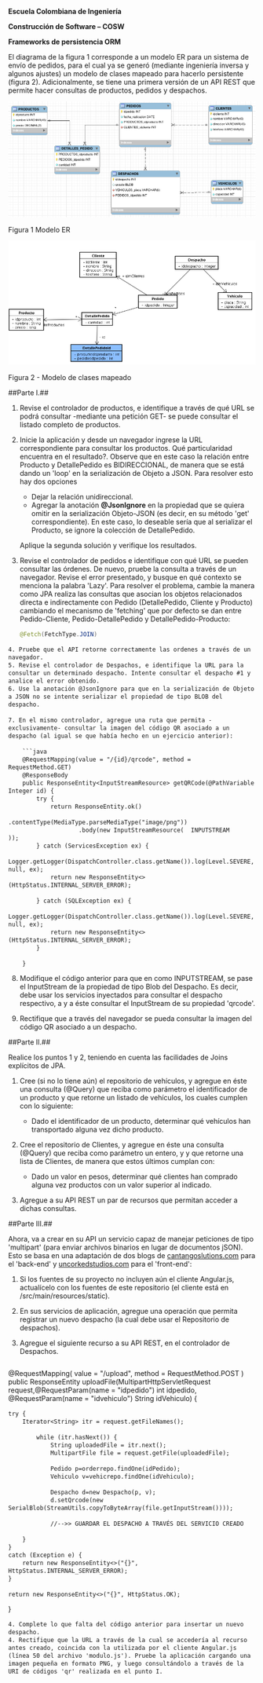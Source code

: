 **Escuela Colombiana de Ingeniería**

**Construcción de Software – COSW**

**Frameworks de persistencia ORM**




El diagrama de la figura 1 corresponde a un modelo ER para un sistema de
envío de pedidos, para el cual ya se generó (mediante ingeniería inversa
y algunos ajustes) un modelo de clases mapeado para hacerlo persistente
(figura 2). Adicionalmente, se tiene una primera versión de un API REST que permite hacer consultas de productos, pedidos y despachos.

![](./img/media/image1.png)

Figura 1 Modelo ER

![](./img/media/image2.png)

Figura 2 - Modelo de clases mapeado


##Parte I.##

1. Revise el controlador de productos, e identifique a través de qué URL se podrá consultar -mediante una petición GET- se puede consultar el listado completo de productos.
2. Inicie la aplicación y desde un navegador ingrese la URL correspondiente para consultar los productos. Qué particularidad encuentra en el resultado?. Observe que en este caso la relación entre Producto y DetallePedido es BIDIRECCIONAL, de manera que se está dando un 'loop' en la serialización de Objeto a JSON. Para resolver esto hay dos opciones
	* Dejar la relación unidireccional.
	* Agregar la anotación __@JsonIgnore__ en la propiedad que se quiera omitir en la serialización Objeto-JSON (es decir, en su método 'get' correspondiente). En este caso, lo deseable sería que al serializar el Producto, se ignore la colección de DetallePedido.

	Aplique la segunda solución y verifique los resultados.

3. Revise el controlador de pedidos e identifique con qué URL se pueden consultar las órdenes. De nuevo, pruebe la consulta a través de un navegador. Revise el error presentado, y busque en qué contexto se menciona la palabra 'Lazy'. Para resolver el problema, cambie la manera como JPA realiza las consultas que asocian los objetos relacionados directa e indirectamente con Pedido (DetallePedido, Cliente y Producto) cambiando el mecanismo de 'fetching' que por defecto se dan entre Pedido-Cliente, Pedido-DetallePedido y DetallePedido-Producto:

	```java
	@Fetch(FetchType.JOIN)
```
4. Pruebe que el API retorne correctamente las ordenes a través de un navegador.
5. Revise el controlador de Despachos, e identifique la URL para la consultar un determinado despacho. Intente consultar el despacho #1 y analice el error obtenido.
6. Use la anotación @JsonIgnore para que en la serialización de Objeto a JSON no se intente serializar el propiedad de tipo BLOB del despacho.

7. En el mismo controlador, agregue una ruta que permita -exclusivamente- consultar la imagen del código QR asociado a un despacho (al igual se que había hecho en un ejercicio anterior):

	```java
    @RequestMapping(value = "/{id}/qrcode", method = RequestMethod.GET)
    @ResponseBody
    public ResponseEntity<InputStreamResource> getQRCode(@PathVariable Integer id) {
		try {            
            return ResponseEntity.ok()
                    .contentType(MediaType.parseMediaType("image/png"))
                    .body(new InputStreamResource(  INPUTSTREAM     ));
        } catch (ServicesException ex) {
            Logger.getLogger(DispatchController.class.getName()).log(Level.SEVERE, null, ex);
            return new ResponseEntity<>(HttpStatus.INTERNAL_SERVER_ERROR);
            
        } catch (SQLException ex) {
            Logger.getLogger(DispatchController.class.getName()).log(Level.SEVERE, null, ex);
            return new ResponseEntity<>(HttpStatus.INTERNAL_SERVER_ERROR);
        }
    
    }
```

8. Modifique el código anterior para que en como INPUTSTREAM, se pase el InputStream de la propiedad de tipo Blob del Despacho. Es decir, debe usar los servicios inyectados para consultar el despacho respectivo, a y a éste consultar el InputStream de su propiedad 'qrcode'.

9. Rectifique que a través del navegador se pueda consultar la imagen del código QR asociado a un despacho.

##Parte II.##

Realice los puntos 1 y 2, teniendo en cuenta las facilidades de Joins explícitos de JPA.

1. Cree (si no lo tiene aún) el repositorio de vehículos, y agregue en éste una consulta (@Query) que reciba como parámetro el identificador de un producto y que retorne un listado de vehículos, los cuales cumplen con lo siguiente:

	* Dado el identificador de un producto, determinar qué vehículos han transportado alguna vez dicho producto.

2. Cree el repositorio de Clientes, y agregue en éste una consulta (@Query) que reciba como parámetro un entero, y y que retorne una lista de Clientes, de manera que estos últimos cumplan con:
	* Dado un valor en pesos, determinar qué clientes han comprado alguna vez productos con un valor superior al indicado.

3. Agregue a su API REST un par de recursos que permitan acceder a dichas consultas.


##Parte III.##

Ahora, va a crear en su API un servicio capaz de manejar peticiones de tipo 'multipart' (para enviar archivos binarios en lugar de documentos jSON). Esto se basa en una adaptación de dos blogs de [cantangoslutions.com](http://www.cantangosolutions.com/blog/Easy-File-Upload-Using-DropzoneJS-AngularJs-And-Spring) para el 'back-end' y 
[uncorkedstudios.com](http://uncorkedstudios.com/blog/multipartformdata-file-upload-with-angularjs) para el 'front-end':

1. Si los fuentes de su proyecto no incluyen aún el cliente Angular.js, actualícelo con los fuentes de este repositorio (el cliente está en /src/main/resources/static).
2. En sus servicios de aplicación, agregue una operación que permita registrar un nuevo despacho (la cual debe usar el Repositorio de despachos).
3. Agregue el siguiente recurso a su API REST, en el controlador de Despachos. 

	```java	
@RequestMapping(
	value = "/upload",
	method = RequestMethod.POST
)
public ResponseEntity uploadFile(MultipartHttpServletRequest request,@RequestParam(name = "idpedido") int idpedido, @RequestParam(name = "idvehiculo") String idVehiculo) {

	try {
		Iterator<String> itr = request.getFileNames();

			while (itr.hasNext()) {
				String uploadedFile = itr.next();
				MultipartFile file = request.getFile(uploadedFile);
           
				Pedido p=orderrepo.findOne(idPedido);
				Vehiculo v=vehicrepo.findOne(idVehiculo);
                                                
				Despacho d=new Despacho(p, v);
				d.setQrcode(new SerialBlob(StreamUtils.copyToByteArray(file.getInputStream())));                                                

				//-->> GUARDAR EL DESPACHO A TRAVÉS DEL SERVICIO CREADO

		}
	}
	catch (Exception e) {
		return new ResponseEntity<>("{}", HttpStatus.INTERNAL_SERVER_ERROR);
	}

	return new ResponseEntity<>("{}", HttpStatus.OK);
}
```
4. Complete lo que falta del código anterior para insertar un nuevo despacho.
4. Rectifique que la URL a través de la cual se accedería al recurso antes creado, coincida con la utilizada por el cliente Angular.js (línea 50 del archivo 'modulo.js'). Pruebe la aplicación cargando una imagen pequeña en formato PNG, y luego consultándolo a través de la URI de códigos 'qr' realizada en el punto I.